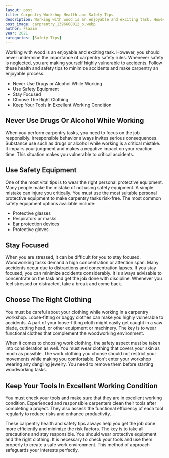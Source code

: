 ```yaml
---
layout: post
title: Carpentry Workshop Health and Safety Tips
description: Working with wood is an enjoyable and exciting task. However, you should never undermine the importance of carpentry safety rules.
post_image: carprentry_1396608012_o.webp
author: Flaaim
year: 2021
categories: [Safety Tips]
---
```



Working with wood is an enjoyable and exciting task. However, you should never undermine the importance of carpentry safety rules. Whenever safety is neglected, you are making yourself highly vulnerable to accidents. Follow these health and safety tips to minimize accidents and make carpentry an enjoyable process.

- Never Use Drugs or Alcohol While Working
- Use Safety Equipment
- Stay Focused
- Choose The Right Clothing
- Keep Your Tools In Excellent Working Condition

## Never Use Drugs Or Alcohol While Working

When you perform carpentry tasks, you need to focus on the job responsibly. Irresponsible behavior always invites serious consequences. Substance use such as drugs or alcohol while working is a critical mistake. It impairs your judgment and makes a negative impact on your reaction time. This situation makes you vulnerable to critical accidents.


## Use Safety Equipment


One of the most vital tips is to wear the right personal protective equipment. Many people make the mistake of not using safety equipment. A simple mistake can injure you critically. You must use the most suitable personal protective equipment to make carpentry tasks risk-free. The most common safety equipment options available include:

- Protective glasses
- Respirators or masks
- Ear protection devices
- Protective gloves

## Stay Focused


When you are stressed, it can be difficult for you to stay focused. Woodworking tasks demand a high concentration or attention span. Many accidents occur due to distractions and concentration lapses. If you stay focused, you can minimize accidents considerably. It is always advisable to concentrate on the task and get the job done with discipline. Whenever you feel stressed or distracted, take a break and come back.



## Choose The Right Clothing


You must be careful about your clothing while working in a carpentry workshop. Loose-fitting or baggy clothes can make you highly vulnerable to accidents. A part of your loose-fitting cloth might easily get caught in a saw blade, cutting head, or other equipment or machinery. The key is to wear functional clothes that complement the woodworking environment.

When it comes to choosing work clothing, the safety aspect must be taken into consideration as well. You must wear clothing that covers your skin as much as possible. The work clothing you choose should not restrict your movements while making you comfortable. Don't enter your workshop wearing any dangling jewelry. You need to remove them before starting woodworking tasks.

## Keep Your Tools In Excellent Working Condition


You must check your tools and make sure that they are in excellent working condition. Experienced and responsible carpenters clean their tools after completing a project. They also assess the functional efficiency of each tool regularly to reduce risks and enhance productivity.

These carpentry health and safety tips always help you get the job done more efficiently and minimize the risk factors. The key is to take all precautions and stay responsible. You should wear protective equipment and the right clothing. It is necessary to check your tools and use them properly to create a safe work environment. This method of approach safeguards your interests perfectly.

